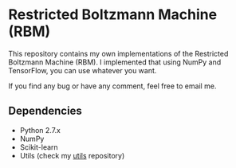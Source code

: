 # Restricted Boltzmann Machine (RBM)

This repository contains my own implementations of the Restricted Boltzmann Machine (RBM). I implemented that using NumPy and TensorFlow, you can use whatever you want.

If you find any bug or have any comment, feel free to email me.


## Dependencies
* Python 2.7.x
* NumPy
* Scikit-learn
* Utils (check my [utils](https://github.com/paaatcha/utils) repository)
